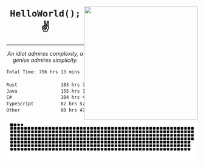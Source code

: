 <div text-align="center">
    <img src="https://i.imgur.com/h1q15Kt.gife" align="right" width="299" height="299">
    <h1 align="center"><code>HelloWorld();</code> ✌️</h1>
    <hr>
    <p align="center"><i>An idiot admires complexity, a genius admires simplicity.</i></p>
</div>

<!--START_SECTION:waka-->

```txt
Total Time: 756 hrs 13 mins

Rust                183 hrs 7 mins  █████▒░░░░░░░░░░░░░░░░░░░   21.88 %
Java                155 hrs 1 min   ████▓░░░░░░░░░░░░░░░░░░░░   18.52 %
C#                  104 hrs 4 mins  ███░░░░░░░░░░░░░░░░░░░░░░   12.43 %
TypeScript          82 hrs 57 mins  ██▒░░░░░░░░░░░░░░░░░░░░░░   09.91 %
Other               80 hrs 47 mins  ██▒░░░░░░░░░░░░░░░░░░░░░░   09.65 %
```

<!--END_SECTION:waka-->

<picture>
  <source media="(prefers-color-scheme: dark)" srcset="https://raw.githubusercontent.com/Somfic/Somfic/main/github-contribution-grid-snake-dark.svg">
  <source media="(prefers-color-scheme: light)" srcset="https://raw.githubusercontent.com/Somfic/Somfic/main/github-contribution-grid-snake.svg">
  <img alt="github contribution grid snake animation" src="https://raw.githubusercontent.com/Somfic/Somfic/main/github-contribution-grid-snake.svg">
</picture>
